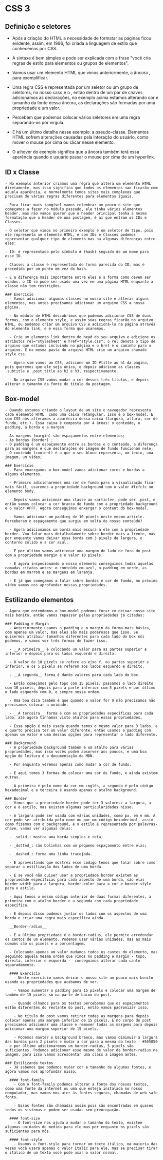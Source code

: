 # CSS 3

  ## Definição e seletores
  - Após a criação do HTML a necessidade de formatar as páginas ficou evidente, assim, em 1996, foi criada a linguagem de estilo que conhecemos por CSS.

  - A sintaxe é bem simples e pode ser explicada com a frase "você cria regras de estilo para elementos ou grupos de elementos".

  - Vamos usar um elemento HTML que vimos anteriormente, a âncora <a>, para exemplificar.

  - Uma regra CSS é representada por um seletor ou um grupo de seletores, no nosso caso é o <a>, então dentro de um par de chaves adicionamos as declarações, no exemplo acima estamos alterando cor e tamanho da fonte dessa âncora, as declarações são formadas por uma propriedade e um valor.

  - Percebam que podemos colocar vários seletores em uma regra separando-os por vírgula.

  - E há um último detalhe nesse exemplo: a pseudo-classe. Elementos HTML sofrem alterações causadas pela interação do usuário, como mover o mouse por cima ou clicar nesse elemento.

  - O a:hover do exemplo significa que a âncora também terá essa aparência quando o usuário passar o mouse por cima de um hyperlink.

  ## ID x Classe
    - No exemplo anterior criamos uma regra que altera um elemento HTML diretamente, mas isso significa que todos os elementos <a> ficarão com aquela aparência, e normalmente temos sites mais complexos que precisam de várias regras diferentes para elementos iguais.

    - Para ficar mais tangível vamos relembrar um pouco o site que começamos a fazer no módulo passado, ele tinha vários elementos header, mas não vamos querer que o header principal tenha a mesma formatação que o header de uma postagem, é aí que entram os IDs e Classes.

    - O seletor que vimos no primeiro exemplo é um seletor de tipo, pois ele representa um elemento HTML, e com IDs e Classes podemos representar qualquer tipo de elemento mas há algumas diferenças entre eles:

    - ID: é representado pelo símbolo # (hash) seguido de um nome para esse ID.

    - Classe: a classe é representada de forma parecida do ID, mas é precedida por um ponto em vez do hash.

    - E a diferença mais importante entre eles é a forma como devem ser usados: o ID só pode ser usado uma vez em uma página HTML enquanto a classe não tem restrições.

    ### Exercício
      - Vamos adicionar algumas classes no nosso site e alterar alguns elementos, mas antes precisamos adicionar um arquivo CSS a nossa página.

      - No módulo de HTML descobrimos que podemos adicionar CSS de duas formas, com o elemento style, e assim suas regras ficarão no arquivo HTML, ou podemos criar um arquivo CSS e adicioná-lo na página através do elemento link, e é essa forma que usaremos.

      - Crie um elemento link dentro do head do seu arquivo e adicione os atributos rel="stylesheet" e href="style.css", o rel denota o tipo de arquivo que estamos incluindo na página e o href é o caminho para o arquivo. E na mesma pasta do arquivo HTML crie um arquivo chamado style.css.

      - Agora sim vamos ao CSS, adicione um ID #title ao h1 da página, pois queremos que ele seja único, e depois adicione as classes .subtitle e .post_title ao h2 e h3, respectivamente.

      - No arquivo CSS vamos mudar a cor desses três títulos, e depois alterar o tamanho da fonte do título da postagem.

  ## Box-model
    - Quando estamos criando o layout de um site o navegador representa cada elemento HTML  como uma caixa retangular, isso é o box-model. E com CSS nós alteramos a aparência dessa caixa (largura, altura, cor de fundo, etc.). Essa caixa é composta por 4 áreas: o conteúdo, o padding, a borda e a margem.

    - As margens (margin) são espaçamentos entre elementos;
    - As bordas (border) ;
    - O padding é um espaçamento entre as bordas e o conteúdo, a diferença para as margens é que declarações de imagem de fundo funcionam nele;
    - O conteúdo (content) é o que o seu bloco representa, um texto, uma imagem, um vídeo;
 
    ### Exercício
      - Para enxergamos o box-model vamos adicionar cores e bordas a alguns elementos.

      - Primeiro adicionaremos uma cor de fundo para a visualização ficar mais fácil, usaremos a propriedade background com o valor #fcfcfc no elemento body.

      - Depois vamos adicionar uma classe ao <article>, pode ser .post, e então vamos colocar a cor branca de fundo com a propriedade background e o valor #FFF. Agora conseguimos enxergar o content do box-model.

      - Vamos adicionar um padding de 10 pixels neste mesmo article. Perceberam o espaçamento que surgiu em volta do nosso conteúdo?

      - Agora adicionamos um borda mais escura a ele com a propriedade border. Vou falar mais detalhadamente sobre border mais a frente, mas por enquanto vamos deixar essa borda com 3 pixels de largura, o contorno sólido e a cor azul.

      - E por último vamos adicionar uma margem do lado de fora do post com a propriedade margin e o valor 10 pixels.

      - E agora inspecionando o nosso elemento conseguimos todas aquelas camadas citadas antes: o conteúdo em azul, o padding em verde, as bordas em marrom e as margens em laranja.

      - E já que começamos a falar sobre bordas e cor de fundo, no próximo vídeo vamos nos aprofundar nessas propriedades.

  ## Estilizando elementos
    - Agora que entendemos o box-model podemos focar em deixar nosso site mais bonito, então vamos repassar pelas propriedades já citadas:

    ### Padding e Margin
      - Anteriormente usamos o padding e o margin da forma mais básica, com apenas um valor, mas eles são mais poderosos que isso. Se quisermos atribuir tamanhos diferentes para cada lado do box nós podemos, e vamos ver três formas de fazer isso.

      - __A primeira__ é colocando um valor para as partes superior e inferior e depois para os lados esquerdo e direito.

      - O valor de 10 pixels se refere ao eixo Y, ou partes superior e inferior, e os 5 pixels se referem aos lados esquerdo e direito.

      - __A segunda__ forma é dando valores para cada lado do box.

      - Então começamos pelo topo com 15 pixels, passamos o lado direito com 10 pixels, depois para a parte inferior com 5 pixels e por último o lado esquerdo com 0, e sempre nessa ordem.

      - Uma boa dica também é que quando o valor for 0 não precisamos não precisamos colocar a unidade.

      - __A terceira__ forma é com as propriedades específicas para cada lado, até agora tínhamos visto atalhos para essas propriedades.

      - Essa opção é mais usada quando temos o mesmo valor para 3 lados, e o quarto precisa ter um valor diferente, então usamos o padding com apenas um valor e uma dessas opções para representar o lado diferente.

    ### Background
      - A propriedade background também é um atalho para várias propriedades, mas isso vocês podem absorver aos poucos, e uma boa opção de leitura é a documentação do MDN.

      - Por enquanto veremos apenas como mudar a cor de fundo.

      - E aqui temos 3 formas de colocar uma cor de fundo, e ainda existem outras.

      - A primeira é pelo nome da cor em inglês, a segunda é pelo código hexadecimal e a terceira é usando apenas o atalho background.

    ### Border
      - Vimos que a propriedade border pode ter 3 valores: a largura, a cor e o estilo, mas existem algumas particularidades nisso.

      - A largura pode ser usada com várias unidades, como px, em e mm. A cor pode ser atribuída pelo nome ou por um código hexadecimal, assim como fizemos com o background, e o estilo é representada por palavras-chave, vamos ver algumas delas:

      - _solid_: mostra uma borda simples e reta;

      - _dotted_: são bolinhas com um pequeno espaçamento entre elas;

      - _dashed_: forma uma linha tracejada.

      - E aproveitando que mostrei esse código temos que falar sobre como separar a estilização dos lados de uma borda.

      - E se você não quiser usar a propriedade border existem as propriedade específicas para cada aspecto de uma borda, são elas border-width para a largura, border-color para a cor e border-style para o estilo.

      - Aqui temos o mesmo código anterior de duas formas diferentes, a primeira com o atalho border e a segunda com cada propriedade específica.

      - E depois disso podemos juntar os lados com os aspectos de uma borda e criar uma regra mais específica ainda.

      __Border-radius__

      - E a última propriedade é o border-radius, ele permite arredondar os cantos de um elemento. Podemos usar várias unidades, mas as mais comuns são os pixels e a porcentagem.

      - Colocando apenas um valor mudamos todos os cantos do elemento, mas seguindo aquela mesma ordem que vimos no padding e margin - topo, direita, inferior e esquerda -  conseguimos alterar cada canto separadamente.

      #### Exercício
        - Neste exercício vamos deixar o nosso site um pouco mais bonito usando as propriedades que acabamos de ver.

        - Vamos aumentar o padding para 15 pixels e colocar uma margem de também de 15 pixels só na parte de baixo do post.

        - Quando olhamos para os textos percebemos que os espaçamentos estão diferentes do restante do post, então vamos padronizar isso.

        - No título do post vamos retirar todas as margens para depois colocar apenas uma margem inferior de 15 pixels. E no corpo do post precisamos adicionar uma classe e remover todas as margens para depois adicionar uma margem superior de 15 pixels.

        - Podemos manter o background branco, mas vamos diminuir a largura das bordas para 2 pixels e mudar a cor para a mesma do texto - #505050 - e por último adicionaremos um border-radius, 5 pixels são suficientes. Podemos adicionar esse mesmo de valor de border-radius na imagem, para isso vamos acrescentar uma class a imagem antes.

    ### Estilizando textos
      - Já sabemos que podemos mudar cor e tamanho de algumas fontes, e agora vamos nos aprofundar nisso.

      #### font-family
        - Com o font-family podemos alterar a fonte dos nossos textos, como uma fonte da internet ou uma que esteja instalada no nosso computador, mas vamos nos ater às fontes seguras, chamadas de web safe fonts.

        - Essas fontes são chamadas assim pois são encontradas em quases todos os sistemas e podem ser usadas sem preocupação.

      #### font-size
        - O font-size nos ajuda a mudar o tamanho do texto, existem algumas unidades de medida para ele mas por enquanto os pixels são suficientes para nós.

      #### font-style
        - Usamos o font-style para tornar um texto itálico, na maioria das vezes você usará apenas o valor italic para ele, mas se precisar tirar o itálico de um texto você pode usar o valor normal.
 